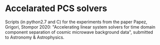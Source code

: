 # Accelarated PCS solvers

Scripts (in python2.7 and C) for the experiments from the paper Papez, Grigori, Stompor 2020: "Accelerating linear system solvers for time domain component separation of cosmic microwave background data", submitted to Astronomy & Astrophysics.